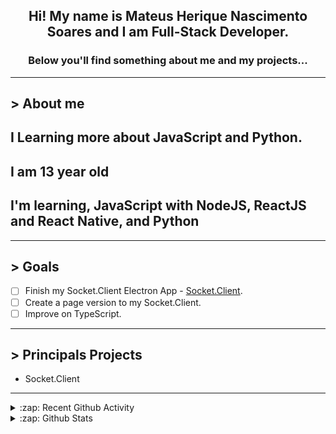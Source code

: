 <div align="center">

## Hi! My name is Mateus Herique Nascimento Soares and I am Full-Stack Developer.

### Below you'll find something about me and my projects...

</div>

---

## **>** About me

## I Learning more about JavaScript and Python.

## I am 13 year old

## I'm learning, JavaScript with NodeJS, ReactJS and React Native, and Python

---

## **>** Goals

- [ ] Finish my Socket.Client Electron App - [Socket.Client](https://github.com/MateusSoares895/socket.client).
- [ ] Create a page version to my Socket.Client.
- [ ] Improve on TypeScript.

---

## **>** Principals Projects

- Socket.Client

---

<details>
  <summary>:zap: Recent Github Activity</summary>

<!--START_SECTION:activity-->
1. 💪 Opened PR [#18](https://github.com//password-generator/password-generator-package/pull/18) in [password-generator/password-generator-package](https://github.com//password-generator/password-generator-package)
2. 💪 Opened PR [#5](https://github.com//password-generator/password-generator-cli/pull/5) in [password-generator/password-generator-cli](https://github.com//password-generator/password-generator-cli)
3. 💪 Opened PR [#31](https://github.com//password-generator/password-generator-web/pull/31) in [password-generator/password-generator-web](https://github.com//password-generator/password-generator-web)
4. ❗️ Opened issue [#32](https://github.com//popey/sosumi-snap/issues/32) in [popey/sosumi-snap](https://github.com//popey/sosumi-snap)
5. 💪 Opened PR [#30](https://github.com//password-generator/password-generator-web/pull/30) in [password-generator/password-generator-web](https://github.com//password-generator/password-generator-web)
<!--END_SECTION:activity-->
</details>

<details>
  <summary>:zap: Github Stats</summary>

  <br />

  <a href="https://github.com/mateushnsoares">
    <img align="center" src="https://github-readme-stats.vercel.app/api?username=mateushnsoares&show_icons=true&theme=dark&line_height=27" alt="mateushnsoares github stats"/>
  </a>

  <a>
    <img align="center" src="https://github-readme-stats.vercel.app/api/top-langs/?username=mateushnsoares&theme=dark&layout=compact" alt="mateushnsoares most used languages" />
  </a>
</details>
